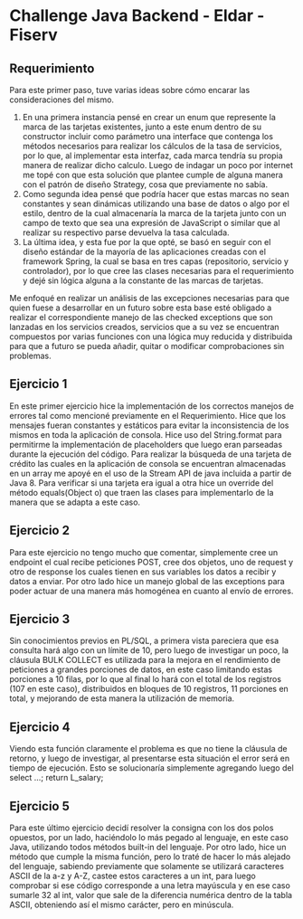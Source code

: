 # Challenge Java Backend - Eldar - Fiserv

## Requerimiento
Para este primer paso, tuve varias ideas sobre cómo encarar las consideraciones del mismo.
1. En una primera instancia pensé en crear un enum que represente la marca de las tarjetas existentes, junto a este enum dentro de su constructor incluir como parámetro una interface que contenga los métodos necesarios para realizar los cálculos de la tasa de servicios, por lo que, al implementar esta interfaz, cada marca tendría su propia manera de realizar dicho calculo.
  Luego de indagar un poco por internet me topé con que esta solución que plantee cumple de alguna manera con el patrón de diseño Strategy, cosa que previamente no sabía.
2. Como segunda idea pensé que podría hacer que estas marcas no sean constantes y sean dinámicas utilizando una base de datos o algo por el estilo, dentro de la cual almacenaría la marca de la tarjeta junto con un campo de texto que sea una expresión de JavaScript o similar que al realizar su respectivo parse devuelva la tasa calculada.
3. La última idea, y esta fue por la que opté, se basó en seguir con el diseño estándar de la mayoría de las aplicaciones creadas con el framework Spring, la cual se basa en tres capas (repositorio, servicio y controlador), por lo que cree las clases necesarias para el requerimiento y dejé sin lógica alguna a la constante de las marcas de tarjetas.

Me enfoqué en realizar un análisis de las excepciones necesarias para que quien fuese a desarrollar en un futuro sobre esta base esté obligado a realizar el correspondiente manejo de las checked exceptions que son lanzadas en los servicios creados, servicios que a su vez se encuentran compuestos por varias funciones con una lógica muy reducida y distribuida para que a futuro se pueda añadir, quitar o modificar comprobaciones sin problemas.

## Ejercicio 1
En este primer ejercicio hice la implementación de los correctos manejos de errores tal como mencioné previamente en el Requerimiento.
Hice que los mensajes fueran constantes y estáticos para evitar la inconsistencia de los mismos en toda la aplicación de consola. Hice uso del String.format para permitirme la implementación de placeholders que luego eran parseadas durante la ejecución del código.
Para realizar la búsqueda de una tarjeta de crédito las cuales en la aplicación de consola se encuentran almacenadas en un array me apoyé en el uso de la Stream API de java incluida a partir de Java 8.
Para verificar si una tarjeta era igual a otra hice un override del método equals(Object o) que traen las clases para implementarlo de la manera que se adapta a este caso.

## Ejercicio 2
Para este ejercicio no tengo mucho que comentar, simplemente cree un endpoint el cual recibe peticiones POST, cree dos objetos, uno de request y otro de response los cuales tienen en sus variables los datos a recibir y datos a enviar.
Por otro lado hice un manejo global de las exceptions para poder actuar de una manera más homogénea en cuanto al envío de errores.

## Ejercicio 3
Sin conocimientos previos en PL/SQL, a primera vista pareciera que esa consulta hará algo con un límite de 10, pero luego de investigar un poco, la cláusula BULK COLLECT es utilizada para la mejora en el rendimiento de peticiones a grandes porciones de datos, en este caso limitando estas porciones a 10 filas, por lo que al final lo hará con el total de los registros (107 en este caso), distribuidos en bloques de 10 registros, 11 porciones en total, y mejorando de esta manera la utilización de memoria.

## Ejercicio 4
Viendo esta función claramente el problema es que no tiene la cláusula de retorno, y luego de investigar, al presentarse esta situación el error será en tiempo de ejecución. Esto se solucionaría simplemente agregando luego del select …; return L_salary;

## Ejercicio 5
Para este último ejercicio decidí resolver la consigna con los dos polos opuestos, por un lado, haciéndolo lo más pegado al lenguaje, en este caso Java, utilizando todos métodos built-in del lenguaje.
Por otro lado, hice un método que cumple la misma función, pero lo traté de hacer lo más alejado del lenguaje, sabiendo previamente que solamente se utilizará caracteres ASCII de la a-z y A-Z, castee estos caracteres a un int, para luego comprobar si ese código corresponde a una letra mayúscula y en ese caso sumarle 32 al int, valor que sale de la diferencia numérica dentro de la tabla ASCII, obteniendo así el mismo carácter, pero en minúscula.
